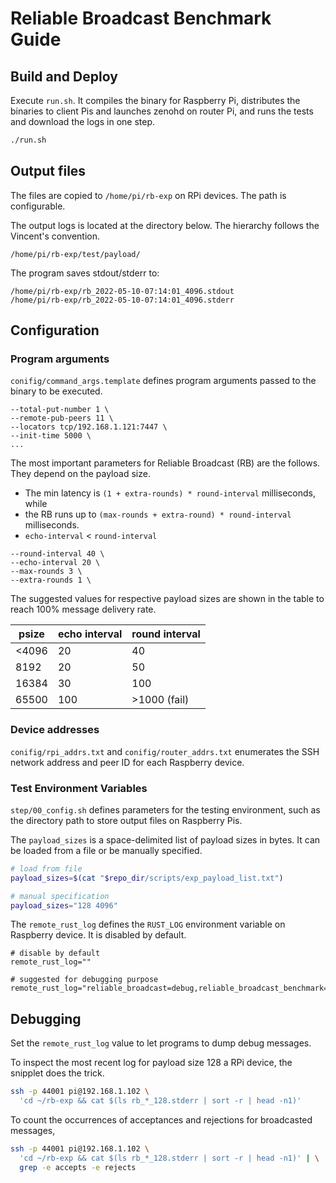# Reliable Broadcast Benchmark Guide

## Build and Deploy

Execute `run.sh`. It compiles the binary for Raspberry Pi, distributes
the binaries to client Pis and launches zenohd on router Pi, and runs
the tests and download the logs in one step.

```sh
./run.sh
```

## Output files


The files are copied to `/home/pi/rb-exp` on RPi devices. The path is
configurable.

The output logs is located at the directory below. The hierarchy
follows the Vincent's convention.

```
/home/pi/rb-exp/test/payload/
```

The program saves stdout/stderr to:

```
/home/pi/rb-exp/rb_2022-05-10-07:14:01_4096.stdout
/home/pi/rb-exp/rb_2022-05-10-07:14:01_4096.stderr
```

## Configuration

### Program arguments 

`conifig/command_args.template` defines program arguments passed to
the binary to be executed.

```
--total-put-number 1 \
--remote-pub-peers 11 \
--locators tcp/192.168.1.121:7447 \
--init-time 5000 \
...
```

The most important parameters for Reliable Broadcast (RB) are the
follows. They depend on the payload size.

- The min latency is `(1 + extra-rounds) * round-interval` milliseconds, while 
- the RB runs up to `(max-rounds + extra-round) * round-interval` milliseconds.
- `echo-interval` < `round-interval`

```
--round-interval 40 \
--echo-interval 20 \
--max-rounds 3 \
--extra-rounds 1 \
```

The suggested values for respective payload sizes are shown in the
table to reach 100% message delivery rate.

| psize | echo interval | round interval |
|-------|---------------|----------------|
| <4096 | 20            | 40             |
| 8192  | 20            | 50             |
| 16384 | 30            | 100            |
| 65500 | 100           | >1000 (fail)   |


### Device addresses

`conifig/rpi_addrs.txt` and `conifig/router_addrs.txt` enumerates the
SSH network address and peer ID for each Raspberry device.


### Test Environment Variables

`step/00_config.sh` defines parameters for the testing environment,
such as the directory path to store output files on Raspberry Pis.

The `payload_sizes` is a space-delimited list of payload sizes in
bytes. It can be loaded from a file or be manually specified.

```sh
# load from file
payload_sizes=$(cat "$repo_dir/scripts/exp_payload_list.txt")

# manual specification
payload_sizes="128 4096"
```

The `remote_rust_log` defines the `RUST_LOG` environment variable on
Raspberry device. It is disabled by default.

```
# disable by default
remote_rust_log=""

# suggested for debugging purpose
remote_rust_log="reliable_broadcast=debug,reliable_broadcast_benchmark=debug"
```

## Debugging


Set the `remote_rust_log` value to let programs to dump debug
messages.

To inspect the most recent log for payload size 128 a RPi device, the
snipplet does the trick.

```sh
ssh -p 44001 pi@192.168.1.102 \
  'cd ~/rb-exp && cat $(ls rb_*_128.stderr | sort -r | head -n1)'
```

To count the occurrences of acceptances and rejections for broadcasted messages,

```sh
ssh -p 44001 pi@192.168.1.102 \
  'cd ~/rb-exp && cat $(ls rb_*_128.stderr | sort -r | head -n1)' | \
  grep -e accepts -e rejects
```
